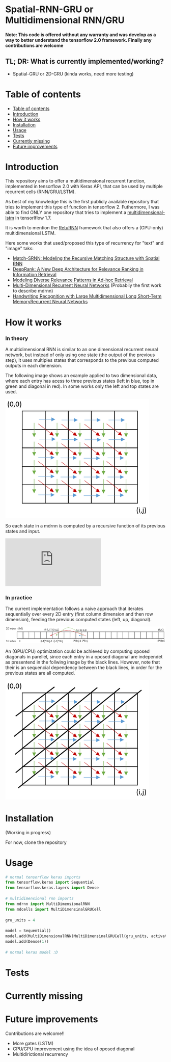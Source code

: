 # Spatial-RNN-GRU or Multidimensional RNN/GRU

#### Note: This code is offered without any warranty and was develop as a way to better understand the tensorflow 2.0 framework. Finally any contributions are welcome

## TL; DR: What is currently implemented/working?
  * Spatial-GRU or 2D-GRU (kinda works, need more testing)


# Table of contents

<!--ts-->
   * [Table of contents](#table-of-contents)
   * [Introduction](#installation)
   * [How it works](#installation)
   * [Installation](#installation)
   * [Usage](#usage)
   * [Tests](#tests)
   * [Currently missing](#missing)
   * [Future improvements](#improvements)
<!--te-->


# Introduction

This repository aims to offer a multidimensional recurrent function, implemented in tensorflow 2.0 with Keras API, that can be used by multiple recurrent cells (RNN/GRU/LSTM).

As best of my knowledge this is the first publicly available repository that tries to implement this type of function in tensorflow 2. Futhermore, I was able to find ONLY one repository that tries to implement a [multidimensional-lstm](https://github.com/philipperemy/tensorflow-multi-dimensional-lstm) in tensorlflow 1.7.

It is worth to mention the [RetuRNN](https://github.com/rwth-i6/returnn) framework that also offers a (GPU-only) multidimensional LSTM.

Here some works that used/proposed this type of recurrency for "text" and "image" taks:

  * [Match-SRNN: Modeling the Recursive Matching Structure with Spatial RNN](https://arxiv.org/pdf/1604.04378.pdf)
  * [DeepRank: A New Deep Architecture for Relevance Ranking in Information Retrieval](https://arxiv.org/abs/1710.05649)
  * [Modeling Diverse Relevance Patterns in Ad-hoc Retrieval](https://arxiv.org/pdf/1805.05737.pdf)
  * [Multi-Dimensional Recurrent Neural Networks](https://arxiv.org/pdf/0705.2011.pdf) (Probabily the first work to describe mdrnn)
  * [Handwriting Recognition with Large Multidimensional Long Short-Term MemoryRecurrent Neural Networks](https://www.vision.rwth-aachen.de/media/papers/MDLSTM_final.pdf)

# How it works

### In theory

A multidimensional RNN is similar to an one dimensional recurrent neural network, but instead of only using one state (the output of the previous step), it uses multiples states that corresponds to the previous computed outputs in each dimension.

The following image shows an example applied to two dimensional data, where each entry has acess to three previous states (left in blue, top in green and diagonal in red). In some works only the left and top states are used.

![Basic MDRNN IMAGE](images/mdrnn.PNG)

So each state in a mdrnn is computed by a recursive function of its previous states and input.

![equation](https://latex.codecogs.com/gif.latex?%5Cvec%7Bh%7D_%7Bij%7D%3Df%28%5Cvec%7Bh%7D_%7Bi-1%2Cj%7D%2C%5Cvec%7Bh%7D_%7Bi%2Cj-1%7D%2C%20%5Cvec%7Bh%7D_%7Bi-1%2Cj-1%7D%2C%20%5Cvec%7Bs%7D_%7Bij%7D%29)

### In practice

The current implementation follows a naive approach that iterates sequentially over every 2D entry (first column dimension and then row dimension), feeding the previous computed states (left, up, diagonal).

![Basic MDRNN 2Dto1D](images/mdrnn_to_1d.PNG)

An (GPU/CPU) optimization could be achieved by computing oposed diagonals in parellel, since each entry in a oposed diagonal are independet as presentend in the follwing image by the black lines. However, note that their is an sequencial dependency between the black lines, in order for the previous states are all computed.

![GPU MDRNN IMAGE](images/mdrnn_independent.PNG)

# Installation
(Working in progress)

For now, clone the repository

# Usage

```python
# normal tensorflow keras imports
from tensorflow.keras import Sequential
from tensorflow.keras.layers import Dense

# multidimensional rnn imports
from mdrnn import MultiDimensionalRNN
from mdcells import MultiDimensinalGRUCell

gru_units = 4

model = Sequential()
model.add(MultiDimensionalRNN(MultiDimensinalGRUCell(gru_units, activation='tanh'), input_shape(5,5,1)))
model.add(Dense(1))

# normal keras model :D
```

# Tests

# Currently missing

# Future improvements

Contributions are welcome!!

* More gates (LSTM)
* CPU/GPU improvement using the idea of oposed diagonal
* Multidirictional recurrency
